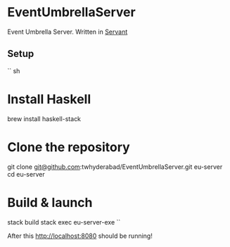 # EventUmbrellaServer
Event Umbrella Server. Written in [Servant](http://haskell-servant.readthedocs.io/)

## Setup

`` sh
# Install Haskell
brew install haskell-stack

# Clone the repository
git clone git@github.com:twhyderabad/EventUmbrellaServer.git eu-server
cd eu-server

# Build & launch
stack build
stack exec eu-server-exe
``

After this [http://localhost:8080](http://localhost:8080) should be running!
